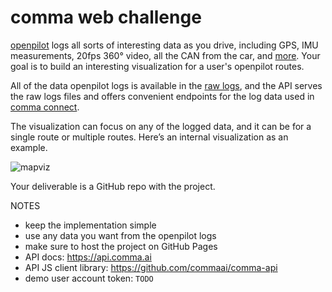 # comma web challenge

[openpilot](https://github.com/commaai/openpilot) logs all sorts of interesting data as you drive, including GPS, IMU measurements, 20fps 360° video, all the CAN from the car, and [more](https://github.com/commaai/cereal/blob/master/log.capnp). Your goal is to build an interesting visualization for a user's openpilot routes.

All of the data openpilot logs is available in the [raw logs](https://github.com/commaai/openpilot/blob/master/system/loggerd/README.md), and the API serves the raw logs files and offers convenient endpoints for the log data used in [comma connect](https://connect.comma.ai).

The visualization can focus on any of the logged data, and it can be for a single route or multiple routes. Here’s an internal visualization as an example.

![mapviz](https://github.com/commaai/jobs/assets/8762862/15d224d0-75ca-4a80-bf47-2fbd7481ebed)

Your deliverable is a GitHub repo with the project.

NOTES
* keep the implementation simple
* use any data you want from the openpilot logs
* make sure to host the project on GitHub Pages
* API docs: https://api.comma.ai
* API JS client library: https://github.com/commaai/comma-api
* demo user account token: `TODO`
